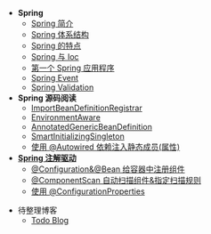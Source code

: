 * **Spring**
  * [Spring 简介](spring/)
  * [Spring 体系结构](spring/Spring-体系结构.md)
  * [Spring 的特点](spring/Spring-的特点.md)
  * [Spring 与 Ioc](spring/Spring-与-Ioc.md)
  * [第一个 Spring 应用程序](spring/第一个-Spring-应用程序.md)
  * [Spring Event](spring/Spring-Event.md)
  * [Spring Validation](spring/Spring-Validation.md)
* **Spring 源码阅读**
  * [ImportBeanDefinitionRegistrar](spring/ImportBeanDefinitionRegistrar.md)
  * [EnvironmentAware](spring/EnvironmentAware.md)
  * [AnnotatedGenericBeanDefinition](spring/AnnotatedGenericBeanDefinition.md)
  * [SmartInitializingSingleton](spring/SmartInitializingSingleton.md)
  * [使用 @Autowired 依赖注入静态成员(属性)](spring/使用-@Autowired-依赖注入静态成员(属性).md)
* [**Spring 注解驱动**](spring/注解驱动开发.md)
  * [@Configuration&@Bean 给容器中注册组件](spring/@Configuration&@Bean-给容器中注册组件.md)
  * [@ComponentScan 自动扫描组件&指定扫描规则](spring/@ComponentScan-自动扫描组件&指定扫描规则.md)
  * [使用 @ConfigurationProperties](spring/注解-ConfigurationProperties.md)

- 待整理博客
  - [Todo Blog](spring/Todo-Blog.md)

